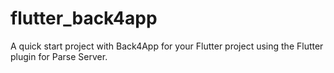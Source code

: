 # flutter_back4app
 A quick start project with Back4App for your Flutter project using the Flutter plugin for Parse Server.
